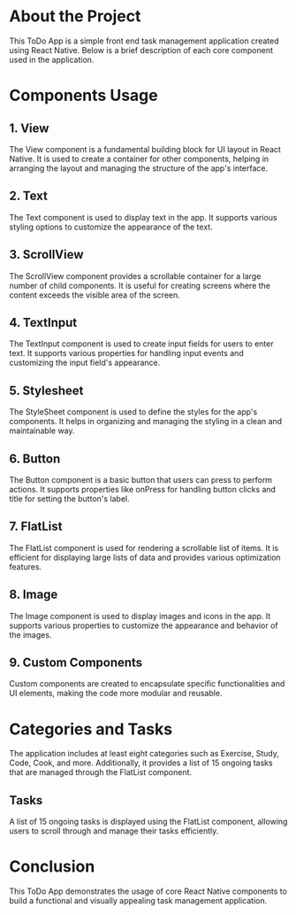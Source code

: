 # About the Project
This ToDo App is a simple front end task management application created using React Native. Below is a brief description of each core component used in the application.

# Components Usage
## 1. View
The View component is a fundamental building block for UI layout in React Native. It is used to create a container for other components, helping in arranging the layout and managing the structure of the app's interface.

## 2. Text
The Text component is used to display text in the app. It supports various styling options to customize the appearance of the text.

## 3. ScrollView
The ScrollView component provides a scrollable container for a large number of child components. It is useful for creating screens where the content exceeds the visible area of the screen.

## 4. TextInput
The TextInput component is used to create input fields for users to enter text. It supports various properties for handling input events and customizing the input field's appearance.

## 5. Stylesheet
The StyleSheet component is used to define the styles for the app's components. It helps in organizing and managing the styling in a clean and maintainable way.

## 6. Button
The Button component is a basic button that users can press to perform actions. It supports properties like onPress for handling button clicks and title for setting the button's label.

## 7. FlatList
The FlatList component is used for rendering a scrollable list of items. It is efficient for displaying large lists of data and provides various optimization features.

## 8. Image
The Image component is used to display images and icons in the app. It supports various properties to customize the appearance and behavior of the images.

## 9. Custom Components
Custom components are created to encapsulate specific functionalities and UI elements, making the code more modular and reusable.

# Categories and Tasks
The application includes at least eight categories such as Exercise, Study, Code, Cook, and more. Additionally, it provides a list of 15 ongoing tasks that are managed through the FlatList component.

## Tasks
A list of 15 ongoing tasks is displayed using the FlatList component, allowing users to scroll through and manage their tasks efficiently.

# Conclusion
This ToDo App demonstrates the usage of core React Native components to build a functional and visually appealing task management application.
